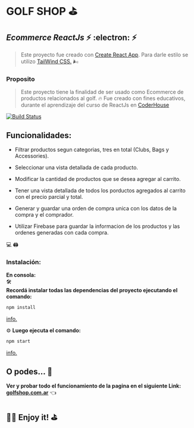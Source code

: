 # GOLF SHOP  ⛳

## _Ecommerce ReactJs_   ⚡   :electron:    ⚡

> Este proyecto fue creado con [Create React App](https://github.com/facebook/create-react-app). 
>   Para darle estilo se utilizo [TailWind CSS.](https://tailwindcss.com/) 🌬️
### Proposito
 > Este proyecto tiene la finalidad de ser usado como Ecommerce de productos relacionados al golf. 	:fire:
 > Fue creado con fines educativos, durante el aprendizaje del curso de ReactJs en [CoderHouse](https://www.coderhouse.com/)
 



[![Build Status](https://travis-ci.org/joemccann/dillinger.svg?branch=master)](https://)
##  Funcionalidades:

- Filtrar productos segun categorias, tres en total (Clubs, Bags y Accessories). 	

- Seleccionar una vista detallada de cada producto.

- Modificar la cantidad de productos que se desea agregar al carrito.

- Tener una vista detallada de todos los porductos agregados al carrito con el precio parcial y total.

- Generar y guardar una orden de compra unica con los datos de la compra y el comprador.

- Utilizar Firebase para guardar la informacion de los productos y las ordenes generadas con cada compra. 

💻 	🖨️  
### Instalación:	
**En consola:**  
🛠️   
**Recordá instalar todas las dependencias del proyecto ejecutando el comando:** 

```sh
npm install
```
  [info.](https://docs.npmjs.com/cli/v7/commands/npm-install)

⚙️
**Luego ejecuta el comando:**
```sh
npm start 
```
[info.](https://docs.npmjs.com/cli/v7/commands/npm-start)
## O podes... 👀
**Ver y probar todo el funcionamiento de la pagina en el siguiente Link:
[golfshop.com.ar](https://ecstatic-kare-dd8a57.netlify.app/)** 👈


## 🏌️‍♂️  Enjoy it! ⛳
